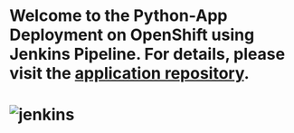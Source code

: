 # Welcome to the Python-App Deployment on OpenShift using Jenkins Pipeline. For details, please visit the [application repository](https://github.com/marwantarek11/Lab-2.git).

# ![jenkins](https://github.com/marwantarek11/Ivolve-OJT/assets/167176241/024b2c45-6966-40a8-bd95-6e0bbbb1313f)
